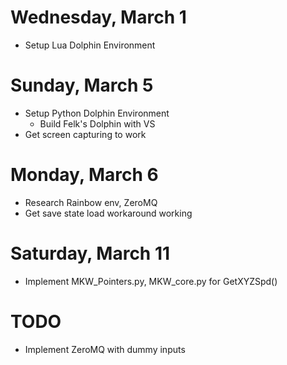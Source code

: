 # Wednesday, March 1
- Setup Lua Dolphin Environment

# Sunday, March 5
- Setup Python Dolphin Environment
    - Build Felk's Dolphin with VS
- Get screen capturing to work

# Monday, March 6
- Research Rainbow env, ZeroMQ
- Get save state load workaround working

# Saturday, March 11
- Implement MKW_Pointers.py, MKW_core.py for GetXYZSpd()

# TODO
- Implement ZeroMQ with dummy inputs